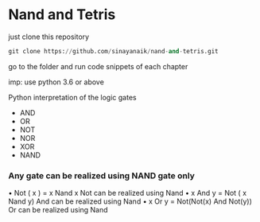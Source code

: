 # Nand and Tetris

just clone this repository

```python
git clone https://github.com/sinayanaik/nand-and-tetris.git
```

go to the folder and run code snippets of each chapter 

imp: use python 3.6 or above 

Python interpretation of the logic gates

- AND
- OR
- NOT
- NOR
- XOR
- NAND

### Any gate can be realized using NAND gate only

• Not ( x ) = x Nand x                                                        Not can be realized using Nand
• x And y = Not ( x Nand y)                                                   And can be realized using Nand
• x Or y = Not(Not(x) And Not(y))                                             Or can be realized using Nand
